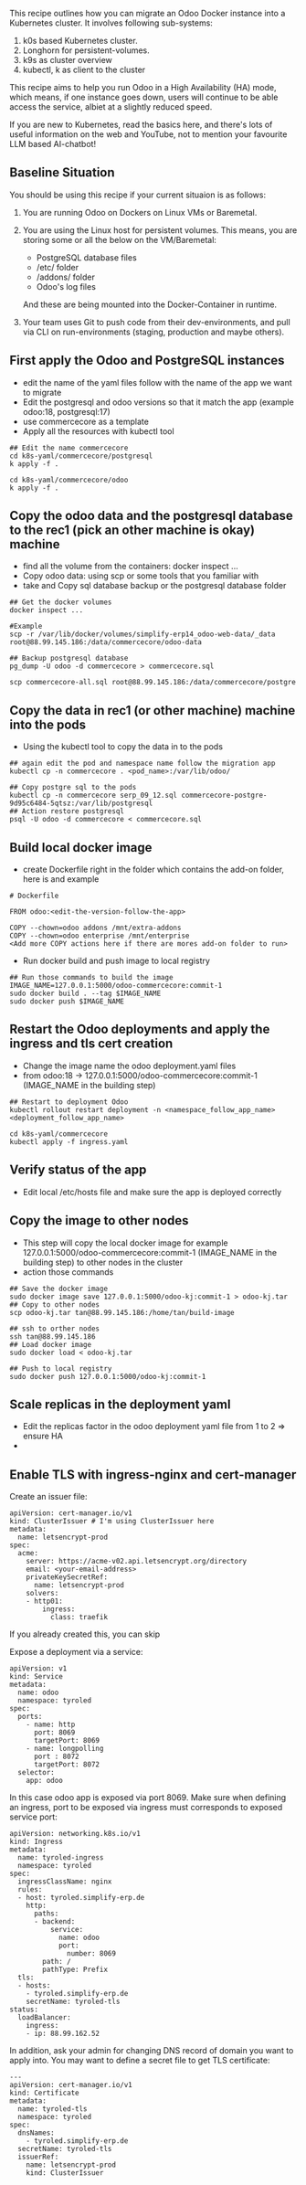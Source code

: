 This recipe outlines how you can migrate an Odoo Docker instance into a Kubernetes cluster.
It involves following sub-systems:

1. k0s based Kubernetes cluster.
2. Longhorn for persistent-volumes.
3. k9s as cluster overview
4. kubectl, k as client to the cluster

This recipe aims to help you run Odoo in a High Availability (HA) mode, which means, if one instance goes down, users will continue to be able access the service, albiet at a slightly reduced speed.

If you are new to Kubernetes, read the basics here, and there's lots of useful information on the web and YouTube, not to mention your favourite LLM based AI-chatbot!

## Baseline Situation

You should be using this recipe if your current situaion is as follows:

1. You are running Odoo on Dockers on Linux VMs or Baremetal.
2. You are using the Linux host for persistent volumes. This means, you are storing some or all the below on the VM/Baremetal:

    - PostgreSQL database files
    - /etc/ folder
    - /addons/ folder
    - Odoo's log files

    And these are being mounted into the Docker-Container in runtime.

3. Your team uses Git to push code from their dev-environments, and pull via CLI on run-environments (staging, production and maybe others).

## First apply the Odoo and PostgreSQL instances
- edit the name of the yaml files follow with the name of the app we want to migrate
- Edit the postgresql and odoo versions so that it match the app (example odoo:18, postgresql:17)
- use commercecore as a template
- Apply all the resources with kubectl tool

```
## Edit the name commercecore 
cd k8s-yaml/commercecore/postgresql
k apply -f .

cd k8s-yaml/commercecore/odoo
k apply -f .

```

## Copy the odoo data and the postgresql database to the rec1 (pick an other machine is okay) machine
- find all the volume from the containers: docker inspect ...
- Copy odoo data: using scp or some tools that you familiar with
- take and Copy sql database backup or the postgresql database folder

```
## Get the docker volumes
docker inspect ...

#Example
scp -r /var/lib/docker/volumes/simplify-erp14_odoo-web-data/_data root@88.99.145.186:/data/commercecore/odoo-data

## Backup postgresql database
pg_dump -U odoo -d commercecore > commercecore.sql

scp commercecore-all.sql root@88.99.145.186:/data/commercecore/postgre

```

## Copy the data in rec1 (or other machine) machine into the pods
- Using the kubectl tool to copy the data in to the pods

```
## again edit the pod and namespace name follow the migration app 
kubectl cp -n commercecore . <pod_name>:/var/lib/odoo/

## Copy postgre sql to the pods
kubectl cp -n commercecore serp_09_12.sql commercecore-postgre-9d95c6484-5qtsz:/var/lib/postgresql
## Action restore postgresql
psql -U odoo -d commercecore < commercecore.sql 

```

## Build local docker image
- create Dockerfile right in the folder which contains the add-on folder, here is and example

```
# Dockerfile

FROM odoo:<edit-the-version-follow-the-app>

COPY --chown=odoo addons /mnt/extra-addons
COPY --chown=odoo enterprise /mnt/enterprise
<Add more COPY actions here if there are mores add-on folder to run>

```

- Run docker build and push image to local registry

```
## Run those commands to build the image 
IMAGE_NAME=127.0.0.1:5000/odoo-commercecore:commit-1
sudo docker build . --tag $IMAGE_NAME
sudo docker push $IMAGE_NAME

```


## Restart the Odoo deployments and apply the ingress and tls cert creation
- Change the image name the odoo deployment.yaml files
- from odoo:18 -> 127.0.0.1:5000/odoo-commercecore:commit-1 (IMAGE_NAME in the building step)

```
## Restart to deployment Odoo
kubectl rollout restart deployment -n <namespace_follow_app_name> <deployment_follow_app_name> 

cd k8s-yaml/commercecore
kubectl apply -f ingress.yaml
```

## Verify status of the app
- Edit local /etc/hosts file and make sure the app is deployed correctly

## Copy the image to other nodes
- This step will copy the local docker image for example 127.0.0.1:5000/odoo-commercecore:commit-1 (IMAGE_NAME in the building step) to other nodes in the cluster
- action those commands

```
## Save the docker image
sudo docker image save 127.0.0.1:5000/odoo-kj:commit-1 > odoo-kj.tar
## Copy to other nodes
scp odoo-kj.tar tan@88.99.145.186:/home/tan/build-image

## ssh to orther nodes 
ssh tan@88.99.145.186
## Load docker image
sudo docker load < odoo-kj.tar

## Push to local registry
sudo docker push 127.0.0.1:5000/odoo-kj:commit-1
```

## Scale replicas in the deployment yaml
- Edit the replicas factor in the odoo deployment yaml file from 1 to 2 => ensure HA
- 

## Enable TLS with ingress-nginx and cert-manager
Create an issuer file:
```
apiVersion: cert-manager.io/v1
kind: ClusterIssuer # I'm using ClusterIssuer here
metadata:
  name: letsencrypt-prod
spec:
  acme:
    server: https://acme-v02.api.letsencrypt.org/directory
    email: <your-email-address>
    privateKeySecretRef:
      name: letsencrypt-prod
    solvers:
    - http01:
        ingress:
          class: traefik 
```
If you already created this, you can skip

Expose a deployment via a service:

```
apiVersion: v1
kind: Service
metadata:
  name: odoo
  namespace: tyroled
spec:
  ports:
    - name: http
      port: 8069
      targetPort: 8069
    - name: longpolling
      port : 8072
      targetPort: 8072
  selector:
    app: odoo
```

In this case odoo app is exposed via port 8069. Make sure when defining an ingress, port to be exposed via ingress must corresponds to exposed service port:
```
apiVersion: networking.k8s.io/v1
kind: Ingress
metadata:
  name: tyroled-ingress
  namespace: tyroled
spec:
  ingressClassName: nginx
  rules:
  - host: tyroled.simplify-erp.de
    http:
      paths:
      - backend:
          service:
            name: odoo
            port:
              number: 8069
        path: /
        pathType: Prefix
  tls:
  - hosts:
    - tyroled.simplify-erp.de
    secretName: tyroled-tls
status:
  loadBalancer:
    ingress:
    - ip: 88.99.162.52
```
In addition, ask your admin for changing DNS record of domain you want to apply into.
You may want to define a secret file to get TLS certificate:

```
---
apiVersion: cert-manager.io/v1
kind: Certificate
metadata:
  name: tyroled-tls
  namespace: tyroled
spec:
  dnsNames:
    - tyroled.simplify-erp.de
  secretName: tyroled-tls
  issuerRef:
    name: letsencrypt-prod
    kind: ClusterIssuer
```
